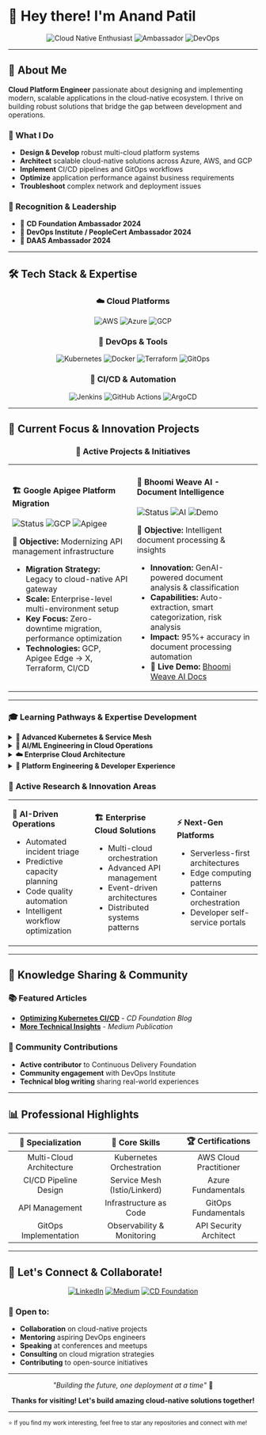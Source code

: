 # 👋 Hey there! I'm Anand Patil

<div align="center">

![Cloud Native Enthusiast](https://img.shields.io/badge/Cloud%20Native-Enthusiast-blue?style=for-the-badge&logo=kubernetes)
![Ambassador](https://img.shields.io/badge/CD%20Foundation-Ambassador%202024-orange?style=for-the-badge)
![DevOps](https://img.shields.io/badge/DevOps%20Institute-Ambassador%202024-green?style=for-the-badge)

</div>

---

## 🚀 About Me

**Cloud Platform Engineer** passionate about designing and implementing modern, scalable applications in the cloud-native ecosystem. I thrive on building robust solutions that bridge the gap between development and operations.

### 🎯 What I Do
- **Design & Develop** robust multi-cloud platform systems
- **Architect** scalable cloud-native solutions across Azure, AWS, and GCP
- **Implement** CI/CD pipelines and GitOps workflows
- **Optimize** application performance against business requirements
- **Troubleshoot** complex network and deployment issues

### 🏅 Recognition & Leadership
- 🌟 **CD Foundation Ambassador 2024**
- 🌟 **DevOps Institute / PeopleCert Ambassador 2024** 
- 🌟 **DAAS Ambassador 2024**

---

## 🛠️ Tech Stack & Expertise

<div align="center">

### ☁️ Cloud Platforms
![AWS](https://img.shields.io/badge/AWS-FF9900?style=for-the-badge&logo=amazon-aws&logoColor=white)
![Azure](https://img.shields.io/badge/Microsoft_Azure-0089D0?style=for-the-badge&logo=microsoft-azure&logoColor=white)
![GCP](https://img.shields.io/badge/Google_Cloud-4285F4?style=for-the-badge&logo=google-cloud&logoColor=white)

### 🔧 DevOps & Tools
![Kubernetes](https://img.shields.io/badge/kubernetes-326ce5.svg?&style=for-the-badge&logo=kubernetes&logoColor=white)
![Docker](https://img.shields.io/badge/Docker-2CA5E0?style=for-the-badge&logo=docker&logoColor=white)
![Terraform](https://img.shields.io/badge/Terraform-7B42BC?style=for-the-badge&logo=terraform&logoColor=white)
![GitOps](https://img.shields.io/badge/GitOps-FC6D26?style=for-the-badge&logo=git&logoColor=white)

### 🔄 CI/CD & Automation
![Jenkins](https://img.shields.io/badge/Jenkins-D24939?style=for-the-badge&logo=jenkins&logoColor=white)
![GitHub Actions](https://img.shields.io/badge/GitHub_Actions-2088FF?style=for-the-badge&logo=github-actions&logoColor=white)
![ArgoCD](https://img.shields.io/badge/ArgoCD-EF7B4D?style=for-the-badge&logo=argo&logoColor=white)

</div>

---

## 🌱 Current Focus & Innovation Projects

<div align="center">

### 🚧 **Active Projects & Initiatives**

</div>

<table>
<tr>
<td width="50%">

#### 🏗️ **Google Apigee Platform Migration**
![Status](https://img.shields.io/badge/Status-In%20Progress-yellow?style=flat-square)
![GCP](https://img.shields.io/badge/GCP-4285F4?style=flat-square&logo=google-cloud&logoColor=white)
![Apigee](https://img.shields.io/badge/Apigee-FF6900?style=flat-square)

**🎯 Objective:** Modernizing API management infrastructure
- **Migration Strategy:** Legacy to cloud-native API gateway
- **Scale:** Enterprise-level multi-environment setup
- **Key Focus:** Zero-downtime migration, performance optimization
- **Technologies:** GCP, Apigee Edge → X, Terraform, CI/CD

</td>
<td width="50%">

#### 🤖 **Bhoomi Weave AI - Document Intelligence**
![Status](https://img.shields.io/badge/Status-MVP%20Ready-brightgreen?style=flat-square)
![AI](https://img.shields.io/badge/AI/ML-Powered-blue?style=flat-square)
![Demo](https://img.shields.io/badge/Demo-Live-success?style=flat-square)

**🎯 Objective:** Intelligent document processing & insights
- **Innovation:** GenAI-powered document analysis & classification  
- **Capabilities:** Auto-extraction, smart categorization, risk analysis
- **Impact:** 95%+ accuracy in document processing automation
- **🔗 Live Demo:** [Bhoomi Weave AI Docs](https://preview--bhoomi-weave-ai-docs.lovable.app/)

</td>
</tr>
</table>

---

### 🎓 **Learning Pathways & Expertise Development**

<details>
<summary><strong>🚀 Advanced Kubernetes & Service Mesh</strong></summary>

- **Service Mesh Implementation**: Deep dive into Istio & Linkerd architectures
- **Advanced Networking**: Multi-cluster management, traffic splitting, canary deployments
- **Observability Stack**: Prometheus, Grafana, Jaeger integration for distributed tracing
- **Security Patterns**: mTLS, RBAC, network policies, and zero-trust implementations

</details>

<details>
<summary><strong>🤖 AI/ML Engineering in Cloud Operations</strong></summary>

- **LLMs in DevOps**: Automating code reviews, incident analysis, and documentation
- **Predictive Operations**: ML models for resource forecasting and anomaly detection
- **Intelligent Automation**: Self-healing systems and automated remediation
- **AI-Powered Monitoring**: Anomaly detection and intelligent alerting systems

</details>

<details>
<summary><strong>☁️ Enterprise Cloud Architecture</strong></summary>

- **Security & Compliance**: Multi-cloud security frameworks, data governance
- **Microservices Architecture**: Event-driven systems, distributed patterns
- **API Gateway Solutions**: Rate limiting, authentication, API versioning strategies
- **Data Pipeline Engineering**: Real-time streaming, ETL optimization, data lakes

</details>

<details>
<summary><strong>🔧 Platform Engineering & Developer Experience</strong></summary>

- **Internal Developer Platforms**: Self-service infrastructure provisioning
- **GitOps Evolution**: Advanced ArgoCD patterns, multi-tenancy, progressive delivery
- **Developer Productivity**: Metrics-driven engineering, DORA measurements
- **Cloud Cost Optimization**: Resource rightsizing, spot instance strategies

</details>

### 🔬 **Active Research & Innovation Areas**

<table>
<tr>
<td width="33%">

**🧠 AI-Driven Operations**
- Automated incident triage
- Predictive capacity planning  
- Code quality automation
- Intelligent workflow optimization

</td>
<td width="33%">

**🏗️ Enterprise Cloud Solutions**
- Multi-cloud orchestration
- Advanced API management
- Event-driven architectures
- Distributed systems patterns

</td>
<td width="34%">

**⚡ Next-Gen Platforms**
- Serverless-first architectures
- Edge computing patterns
- Container orchestration
- Developer self-service portals

</td>
</tr>
</table>

---

## 📝 Knowledge Sharing & Community

### 📚 Featured Articles
- [**Optimizing Kubernetes CI/CD**](https://cd.foundation/blog/2024/05/31/optimizing-kubernetes-cicd/) - *CD Foundation Blog*
- [**More Technical Insights**](https://apatilgtn.medium.com/) - *Medium Publication*

### 🤝 Community Contributions
- **Active contributor** to Continuous Delivery Foundation
- **Community engagement** with DevOps Institute
- **Technical blog writing** sharing real-world experiences

---

## 📊 Professional Highlights

<div align="center">

| 🎯 **Specialization** | 🔧 **Core Skills** | 🏆 **Certifications** |
|:---:|:---:|:---:|
| Multi-Cloud Architecture | Kubernetes Orchestration | AWS Cloud Practitioner |
| CI/CD Pipeline Design | Service Mesh (Istio/Linkerd) | Azure Fundamentals |
| API Management | Infrastructure as Code | GitOps Fundamentals |
| GitOps Implementation | Observability & Monitoring | API Security Architect |

</div>

---

## 🤝 Let's Connect & Collaborate!

<div align="center">

[![LinkedIn](https://img.shields.io/badge/LinkedIn-0077B5?style=for-the-badge&logo=linkedin&logoColor=white)](https://twitter.com/introvertedbot)
[![Medium](https://img.shields.io/badge/Medium-12100E?style=for-the-badge&logo=medium&logoColor=white)](https://apatilgtn.medium.com/)
[![CD Foundation](https://img.shields.io/badge/CD%20Foundation-Contributor-orange?style=for-the-badge)](https://cd.foundation/)

</div>

### 💬 Open to:
- **Collaboration** on cloud-native projects
- **Mentoring** aspiring DevOps engineers
- **Speaking** at conferences and meetups
- **Consulting** on cloud migration strategies
- **Contributing** to open-source initiatives

---

<div align="center">

*"Building the future, one deployment at a time"* 🚀

**Thanks for visiting! Let's build amazing cloud-native solutions together!**

</div>

---

<sub>⭐ If you find my work interesting, feel free to star any repositories and connect with me!</sub>
